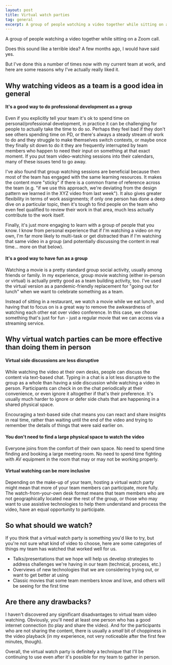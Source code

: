 ```yaml
---
layout: post
title: Virtual watch parties
tag: general
excerpt: A group of people watching a video together while sitting on a Zoom call. Does this sound like a terrible idea? A few months ago, I would have said yes.
---
```


A group of people watching a video together while sitting on a Zoom call.

Does this sound like a terrible idea? A few months ago, I would have said yes.

But I've done this a number of times now with my current team at work, and here are some reasons why I've actually really liked it.


## Why watching videos as a team is a good idea in general

#### It's a good way to do professional development as a group
Even if you explicitly tell your team it's ok to spend time on personal/professional development, in practice it can be challenging for people to actually take the time to do so. Perhaps they feel bad if they don't see others spending time on PD, or there's always a steady stream of work to do and they struggle to make themselves switch contexts, or maybe once they finally sit down to do it they are frequently interrupted by team members who happen to need their input on something at that exact moment. If you put team video-watching sessions into their calendars, many of these issues tend to go away.

I've also found that group watching sessions are beneficial because then most of the team has engaged with the same learning resources. It makes the content more "sticky" if there is a common frame of reference across the team (e.g. "if we use this approach, we're deviating from the design pattern we learned in the XYZ video from last week"). It also gives greater flexibility in terms of work assignments; if only one person has done a deep dive on a particular topic, then it's tough to find people on the team who even feel qualified to review their work in that area, much less actually contribute to the work itself.

Finally, it's just more engaging to learn with a group of people that you know. I know from personal experience that if I'm watching a video on my own, I'm far more likely to multi-task or get distracted than if I'm watching that same video in a group (and potentially discussing the content in real time... more on that below).

#### It's a good way to have fun as a group
Watching a movie is a pretty standard group social activity, usually among friends or family. In my experience, group movie watching (either in-person or virtual) is actually pretty good as a team building activity, too. I've used the virtual version as a pandemic-friendly replacement for "going out for lunch" when we want to celebrate something as a team.

Instead of sitting in a restaurant, we watch a movie while we eat lunch, and having that to focus on is a great way to remove the awkwardness of watching each other eat over video conference. In this case, we choose something that's just for fun - just a regular movie that we can access via a streaming service.


## Why virtual watch parties can be more effective than doing them in person

#### Virtual side discussions are less disruptive
While watching the video at their own desks, people can discuss the content via text-based chat. Typing in a chat is a lot less disruptive to the group as a whole than having a side discussion while watching a video in person. Participants can check in on the chat periodically at their convenience, or even ignore it altogether if that's their preference. It's usually much harder to ignore or defer side chats that are happening in a shared physical space.

Encouraging a text-based side chat means you can react and share insights in real time, rather than waiting until the end of the video and trying to remember the details of things that were said earlier on.

#### You don't need to find a large physical space to watch the video
Everyone joins from the comfort of their own space. No need to spend time finding and booking a large meeting room. No need to spend time fighting with AV equipment in the room that may or may not be working properly.

#### Virtual watching can be more inclusive
Depending on the make-up of your team, hosting a virtual watch party might mean that more of your team members can participate, more fully. The watch-from-your-own desk format means that team members who are not geographically located near the rest of the group, or those who may want to use assistive technologies to help them understand and process the video, have an equal opportunity to participate.


## So what should we watch?
If you think that a virtual watch party is something you'd like to try, but you're not sure what kind of video to choose, here are some categories of things my team has watched that worked well for us.

- Talks/presentations that we hope will help us develop strategies to address challenges we're having in our team (technical, process, etc.)
- Overviews of new technologies that we are considering trying out, or want to get better at using
- Classic movies that some team members know and love, and others will be seeing for the first time

## Are there any drawbacks?
I haven't discovered any significant disadvantages to virtual team video watching. Obviously, you'll need at least one person who has a good internet connection (to play and share the video). And for the participants who are not sharing the content, there is usually a *small* bit of choppiness in the video playback (in my experience, not very noticeable after the first few minutes, though).

Overall, the virtual watch party is definitely a technique that I'll be continuing to use even after it's possible for my team to gather in person.
